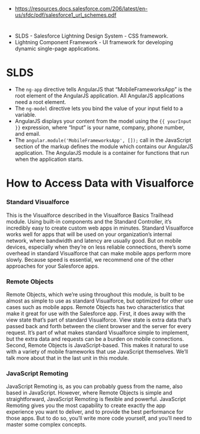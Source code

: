 * https://resources.docs.salesforce.com/206/latest/en-us/sfdc/pdf/salesforce1_url_schemes.pdf
#
* SLDS - Salesforce Lightning Design System - CSS framework.
* Lightning Component Framework - UI framework for developing dynamic single-page applications. 

# SLDS

* The `ng-app` directive tells AngularJS that “MobileFrameworksApp” is the root element of the AngularJS application. All AngularJS applications need a root element.
* The `ng-model` directive lets you bind the value of your input field to a variable.
* AngularJS displays your content from the model using the `{{ yourInput }}` expression, where “Input” is your name, company, phone number, and email.
* The `angular.module('MobileFrameworksApp', []);` call in the JavaScript section of the markup defines the module which contains our AngularJS application. The AngularJS module is a container for functions that run when the application starts.

# How to Access Data with Visualforce
### Standard Visualforce
This is the Visualforce described in the Visualforce Basics Trailhead module. Using built-in components and the Standard Controller, it’s incredibly easy to create custom web apps in minutes.
Standard Visualforce works well for apps that will be used on your organization’s internal network, where bandwidth and latency are usually good. But on mobile devices, especially when they’re on less reliable connections, there’s some overhead in standard Visualforce that can make mobile apps perform more slowly. Because speed is essential, we recommend one of the other approaches for your Salesforce apps.

### Remote Objects
Remote Objects, which we’re using throughout this module, is built to be almost as simple to use as standard Visualforce, but optimized for other use cases such as mobile apps.
Remote Objects has two characteristics that make it great for use with the Salesforce app. First, it does away with the view state that’s part of standard Visualforce. View state is extra data that’s passed back and forth between the client browser and the server for every request. It’s part of what makes standard Visualforce simple to implement, but the extra data and requests can be a burden on mobile connections.
Second, Remote Objects is JavaScript-based. This makes it natural to use with a variety of mobile frameworks that use JavaScript themselves. We’ll talk more about that in the last unit in this module.

### JavaScript Remoting
JavaScript Remoting is, as you can probably guess from the name, also based in JavaScript. However, where Remote Objects is simple and straightforward, JavaScript Remoting is flexible and powerful. JavaScript Remoting gives you the most capability to create exactly the app experience you want to deliver, and to provide the best performance for those apps. But to do so, you’ll write more code yourself, and you’ll need to master some complex concepts.
